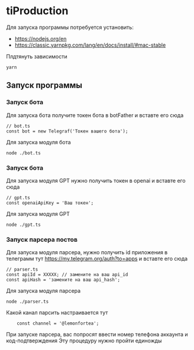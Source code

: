 # tiProduction


Для запуска программы потребуется установить:
- https://nodejs.org/en
- https://classic.yarnpkg.com/lang/en/docs/install/#mac-stable

Плдтянуть зависимости
```
yarn
```


## Запуск программы

### Запуск бота 
Для запуска бота получите токен бота в botFather
и вставте его сюда 
```
// bot.ts
const bot = new Telegraf('Токен вашего бота');
```

Для запуска модуля бота

```
node ./bot.ts
```


### Запуск бота 
Для запуска модуля GPT нужно получить токен в openai
и вставте его сюда 
```
// gpt.ts
const openaiApiKey = 'Ваш токен'; 
```

Для запуска модуля GPT

```
node ./gpt.ts
```


### Запуск парсера постов 
Для запуска модуля парсера, нужно получить id приложения в телеграмм тут https://my.telegram.org/auth?to=apps
и вставте его сюда 
```
// parser.ts
const apiId = XXXXX; // замените на ваш api_id
const apiHash = 'замените на ваш api_hash';
```

Для запуска модуля парсера

```
node ./parser.ts
```


Какой канал парсить настраивается тут 
```
    const channel = '@lemonfortea';
```


При запуске парсера, вас попросят ввести номер телефона аккаунта и код-подтверждения
Эту процедуру нужно пройти единожды

